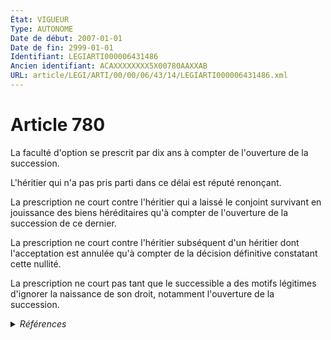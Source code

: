 ```yaml
---
État: VIGUEUR
Type: AUTONOME
Date de début: 2007-01-01
Date de fin: 2999-01-01
Identifiant: LEGIARTI000006431486
Ancien identifiant: ACAXXXXXXXX5X00780AAXXAB
URL: article/LEGI/ARTI/00/00/06/43/14/LEGIARTI000006431486.xml
---
```


<h1>Article 780</h1>

La faculté d'option se prescrit par dix ans à compter de l'ouverture de la
succession.<br />

L'héritier qui n'a pas pris parti dans ce délai est réputé renonçant.<br />

La prescription ne court contre l'héritier qui a laissé le conjoint survivant en
jouissance des biens héréditaires qu'à compter de l'ouverture de la succession
de ce dernier.<br />

La prescription ne court contre l'héritier subséquent d'un héritier dont
l'acceptation est annulée qu'à compter de la décision définitive constatant
cette nullité.<br />

La prescription ne court pas tant que le successible a des motifs légitimes
d'ignorer la naissance de son droit, notamment l'ouverture de la succession.


<details>
  <summary><em>Références</em></summary>

  <h2>Articles faisant référence à l'article</h2>
  
  <ul>
    <li>
      <a href="https://legal.tricoteuses.fr//redirection/LEGIARTI000006284835?vers=git&vers=legifrance">LOI n° 2006-728 du 23 juin 2006 portant réforme des successions et des libéralités - article 1 ENTIEREMENT_MODIF</a> MODIFICATION cible
    </li>
  </ul>
  
  <h2>Références faites par l'article</h2>
  
  <ul>
    <li>
      2006-06-23 MODIFICATION source <a href="https://legal.tricoteuses.fr//redirection/LEGIARTI000006284835?vers=git&vers=legifrance">LOI n° 2006-728 du 23 juin 2006 portant réforme des successions et des libéralités - article 1 ENTIEREMENT_MODIF</a>
    </li>
    <li>
      2999-01-01 CITATION cible <a href="https://legal.tricoteuses.fr//redirection/LEGIARTI000006431493?vers=git&vers=legifrance">Code civil - article 781 AUTONOME VIGUEUR, en vigueur depuis le 2007-01-01</a>
    </li>
    <li>
      CODIFICATION source Loi 1803-04-19
    </li>
  </ul>
</details>
